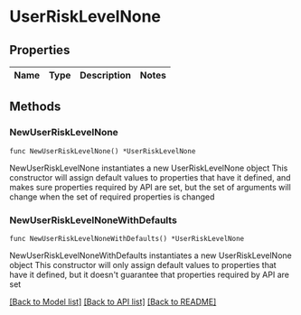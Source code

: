 # UserRiskLevelNone

## Properties

Name | Type | Description | Notes
------------ | ------------- | ------------- | -------------

## Methods

### NewUserRiskLevelNone

`func NewUserRiskLevelNone() *UserRiskLevelNone`

NewUserRiskLevelNone instantiates a new UserRiskLevelNone object
This constructor will assign default values to properties that have it defined,
and makes sure properties required by API are set, but the set of arguments
will change when the set of required properties is changed

### NewUserRiskLevelNoneWithDefaults

`func NewUserRiskLevelNoneWithDefaults() *UserRiskLevelNone`

NewUserRiskLevelNoneWithDefaults instantiates a new UserRiskLevelNone object
This constructor will only assign default values to properties that have it defined,
but it doesn't guarantee that properties required by API are set


[[Back to Model list]](../README.md#documentation-for-models) [[Back to API list]](../README.md#documentation-for-api-endpoints) [[Back to README]](../README.md)


